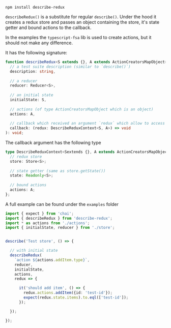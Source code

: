 `npm install describe-redux`

`describeRedux()` is a substitute for regular `describe()`.
Under the hood it creates a redux store and passes an object containing the store, it's state getter
and bound actions to the callback.

In the examples the `typescript-fsa` lib is used to create actions, but it should not make any difference.

It has the following signature:

```typescript
function describeRedux<S extends {}, A extends ActionCreatorsMapObject>(
  // a test suite description (similar to `describe()`)
  description: string,
  
  // a reducer
  reducer: Reducer<S>,
  
  // an initial state
  initialState: S,
  
  // actions (of type ActionCreatorsMapObject which is an object)
  actions: A,
  
  // callback which received an argument `redux` which allow to access the store
  callback: (redux: DescribeReduxContext<S, A>) => void
): void;

```

The callback argument  has the following type

```typescript
type DescribeReduxContext<Sextends {}, A extends ActionCreatorsMapObject> = {
  // redux store
  store: Store<S>;
  
  // state getter (same as store.getState())
  state: Readonly<S>;
  
  // bound actions
  actions: A;
};

```

A full example can be found under the `examples` folder


```typescript
import { expect } from 'chai';
import { describeRedux } from 'describe-redux';
import * as actions from './actions';
import { initialState, reducer } from './store';


describe('Test store', () => {

  // with initial state
  describeRedux(
    `action ${actions.addItem.type}`,
    reducer,
    initialState,
    actions,
    redux => {

      it('should add item', () => {
        redux.actions.addItem({id: 'test-id'});
        expect(redux.state.items).to.eql(['test-id']);
      });

  });

});
```

